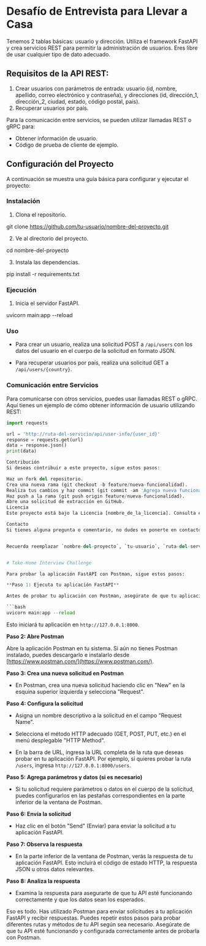 # Desafío de Entrevista para Llevar a Casa

Tenemos 2 tablas básicas: usuario y dirección. Utiliza el framework FastAPI y crea servicios REST para permitir la administración de usuarios. Eres libre de usar cualquier tipo de dato adecuado.

## Requisitos de la API REST:

1. Crear usuarios con parámetros de entrada: usuario (id, nombre, apellido, correo electrónico y contraseña), y direcciones (id, dirección_1, dirección_2, ciudad, estado, código postal, país).
2. Recuperar usuarios por país.

Para la comunicación entre servicios, se pueden utilizar llamadas REST o gRPC para:

- Obtener información de usuario.
- Código de prueba de cliente de ejemplo.

## Configuración del Proyecto

A continuación se muestra una guía básica para configurar y ejecutar el proyecto:

### Instalación

1. Clona el repositorio.

git clone https://github.com/tu-usuario/nombre-del-proyecto.git


2. Ve al directorio del proyecto.

cd nombre-del-proyecto

3. Instala las dependencias.

pip install -r requirements.txt


### Ejecución

1. Inicia el servidor FastAPI.

uvicorn main:app --reload


### Uso

- Para crear un usuario, realiza una solicitud POST a `/api/users` con los datos del usuario en el cuerpo de la solicitud en formato JSON.

- Para recuperar usuarios por país, realiza una solicitud GET a `/api/users/{country}`.

### Comunicación entre Servicios

Para comunicarse con otros servicios, puedes usar llamadas REST o gRPC. Aquí tienes un ejemplo de cómo obtener información de usuario utilizando REST:

```python
import requests

url = 'http://ruta-del-servicio/api/user-info/{user_id}'
response = requests.get(url)
data = response.json()
print(data)

Contribución
Si deseas contribuir a este proyecto, sigue estos pasos:

Haz un fork del repositorio.
Crea una nueva rama (git checkout -b feature/nueva-funcionalidad).
Realiza tus cambios y haz commit (git commit -am 'Agrega nueva funcionalidad').
Haz push a la rama (git push origin feature/nueva-funcionalidad).
Abre una solicitud de extracción en GitHub.
Licencia
Este proyecto está bajo la Licencia [nombre_de_la_licencia]. Consulta el archivo LICENSE.md para obtener más detalles.

Contacto
Si tienes alguna pregunta o comentario, no dudes en ponerte en contacto con nosotros en [correo electrónico] o a través de Twitter.


Recuerda reemplazar `nombre-del-proyecto`, `tu-usuario`, `ruta-del-servicio`, y otros marcadores de posición con información específica de tu proyecto. También, asegúrate de proporcionar detalles adicionales sobre la licencia utilizada y la estructura real de tu proyecto si es necesario.


# Take-Home Interview Challenge

Para probar la aplicación FastAPI con Postman, sigue estos pasos:

**Paso 1: Ejecuta tu aplicación FastAPI**

Antes de probar tu aplicación con Postman, asegúrate de que tu aplicación FastAPI esté en funcionamiento. Para ejecutarla, abre una terminal, navega al directorio raíz de tu proyecto y ejecuta el siguiente comando (asegúrate de que las dependencias estén instaladas y el servidor esté en funcionamiento):

```bash
uvicorn main:app --reload
```

Esto iniciará tu aplicación en `http://127.0.0.1:8000`.

**Paso 2: Abre Postman**

Abre la aplicación Postman en tu sistema. Si aún no tienes Postman instalado, puedes descargarlo e instalarlo desde [https://www.postman.com/](https://www.postman.com/).

**Paso 3: Crea una nueva solicitud en Postman**

- En Postman, crea una nueva solicitud haciendo clic en "New" en la esquina superior izquierda y selecciona "Request".

**Paso 4: Configura la solicitud**

- Asigna un nombre descriptivo a la solicitud en el campo "Request Name".

- Selecciona el método HTTP adecuado (GET, POST, PUT, etc.) en el menú desplegable "HTTP Method".

- En la barra de URL, ingresa la URL completa de la ruta que deseas probar en tu aplicación FastAPI. Por ejemplo, si quieres probar la ruta `/users`, ingresa `http://127.0.0.1:8000/users`.

**Paso 5: Agrega parámetros y datos (si es necesario)**

- Si tu solicitud requiere parámetros o datos en el cuerpo de la solicitud, puedes configurarlos en las pestañas correspondientes en la parte inferior de la ventana de Postman.

**Paso 6: Envía la solicitud**

- Haz clic en el botón "Send" (Enviar) para enviar la solicitud a tu aplicación FastAPI.

**Paso 7: Observa la respuesta**

- En la parte inferior de la ventana de Postman, verás la respuesta de tu aplicación FastAPI. Esto incluirá el código de estado HTTP, la respuesta JSON u otros datos relevantes.

**Paso 8: Analiza la respuesta**

- Examina la respuesta para asegurarte de que tu API esté funcionando correctamente y que los datos sean los esperados.

Eso es todo. Has utilizado Postman para enviar solicitudes a tu aplicación FastAPI y recibir respuestas. Puedes repetir estos pasos para probar diferentes rutas y métodos de tu API según sea necesario. Asegúrate de que tu API esté funcionando y configurada correctamente antes de probarla con Postman.
